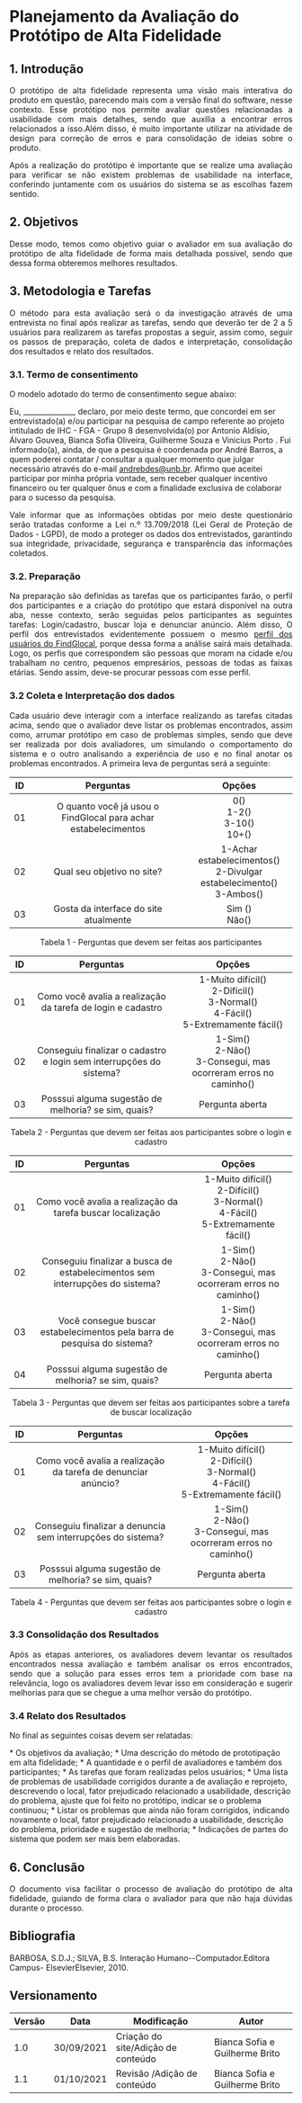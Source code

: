 # Planejamento da Avaliação do Protótipo de Alta Fidelidade

## 1. Introdução

<p align = "justify">O protótipo de alta fidelidade representa uma visão mais interativa do produto em questão, parecendo mais com a versão final do software, nesse contexto. Esse protótipo nos permite avaliar questões relacionadas a usabilidade com mais detalhes, sendo que auxilia a encontrar erros relacionados a isso.Além disso, é muito importante utilizar na atividade de design para correção de erros e para consolidação de ideias sobre o produto. </p>
<p align = "justify">Após a realização do protótipo é importante que se realize uma avaliação para verificar se não existem problemas de usabilidade na interface, conferindo juntamente com os usuários do sistema se as escolhas fazem sentido.</p>

## 2. Objetivos

<p align = "justify">Desse modo, temos como objetivo guiar o avaliador em sua avaliação do protótipo de alta fidelidade de forma mais detalhada possível, sendo que dessa forma obteremos melhores resultados.
</p>

## 3. Metodologia e Tarefas
<p align = "justify">O método para esta avaliação será o da investigação através de uma entrevista no final após realizar as tarefas, sendo que deverão ter de 2 a 5 usuários para realizarem as tarefas propostas a seguir, assim como, seguir os passos de preparação, coleta de dados e interpretação, consolidação dos resultados e relato dos resultados.
</p>

### 3.1. Termo de consentimento
<p align = "justify">
O modelo adotado do termo de consentimento segue abaixo:
</p>
<p align = "justify">

Eu, ______________, declaro, por meio deste termo, que concordei em ser entrevistado(a) e/ou
participar na pesquisa de campo referente ao projeto 
intitulado de IHC - FGA - Grupo 8 desenvolvida(o) por Antonio Aldísio, Álvaro  Gouvea, Bianca Sofia  Oliveira, Guilherme  Souza e Vinicius Porto  . Fui
informado(a), ainda, de que a pesquisa é coordenada  por André Barros, a
quem poderei contatar / consultar a qualquer momento que julgar necessário através do
e-mail andrebdes@unb.br.
Afirmo que aceitei participar por minha própria vontade, sem receber qualquer
incentivo financeiro ou ter qualquer ônus e com a finalidade exclusiva de colaborar para
o sucesso da pesquisa. 
</p>
<p align = "justify">
Vale informar que as informações obtidas por meio deste questionário serão tratadas conforme a Lei n.º 13.709/2018 (Lei Geral de Proteção de Dados - LGPD), de modo a  proteger os dados dos entrevistados, garantindo sua integridade, privacidade, segurança e transparência das informações coletados.
</p>

### 3.2. Preparação
<p align = "justify">Na preparação são definidas as tarefas que os participantes farão, o perfil dos participantes e a criação do protótipo que estará disponível na outra aba, nesse contexto, serão seguidas pelos participantes as seguintes tarefas: Login/cadastro, buscar loja e denunciar anúncio. Além disso, O perfil dos entrevistados evidentemente possuem o mesmo <a href="/2021.1-FindGlocal/requisitos/perfil_do_usuário/" >perfil dos usuários do FindGlocal</a>, porque dessa forma a análise sairá mais detalhada. Logo, os perfis que correspondem são pessoas que moram na cidade e/ou trabalham no centro, pequenos empresários, pessoas de todas as faixas etárias. Sendo assim, deve-se procurar pessoas com esse perfil. 
</p>

### 3.2 Coleta e Interpretação dos dados
<p align = "justify">Cada usuário deve interagir com a interface realizando as tarefas citadas acima, sendo que o avaliador deve listar os problemas encontrados, assim como, arrumar protótipo em caso de problemas simples, sendo que deve ser realizada por dois avaliadores, um simulando o comportamento do sistema e o outro analisando a experiência de uso e no final anotar os problemas encontrados. A primeira leva de perguntas será a seguinte:
</p>

<center>

|ID|Perguntas |Opções | 
|:--:|:--:|:--:|
|01|O quanto você já usou o FindGlocal para achar estabelecimentos|0() <br>1-2() <br>3-10() <br> 10+()|
|02|Qual seu objetivo no site?|1-Achar estabelecimentos() <br>2-Divulgar estabelecimento() <br>3-Ambos()|
|03|Gosta da interface do site atualmente| Sim () <br> Não() |
<figcaption> Tabela 1 - Perguntas que devem ser feitas aos participantes</figcaption>

</center>

<center>

|ID|Perguntas |Opções | 
|:--:|:--:|:--:|
|01|Como você avalia a realização da tarefa de login e cadastro|1-Muito difícil() <br>2-Difícil() <br>3-Normal() <br>4-Fácil() <br>5-Extremamente fácil()|
|02|Conseguiu finalizar o cadastro e login sem interrupções do sistema?|1-Sim() <br>2-Não() <br>3-Consegui, mas ocorreram erros no caminho()|
|03|Posssui alguma sugestão de melhoria? se sim, quais?|Pergunta aberta|


<figcaption> Tabela 2 - Perguntas que devem ser feitas aos participantes sobre o login e cadastro</figcaption>

</center>

<center>

|ID|Perguntas |Opções | 
|:--:|:--:|:--:|
|01|Como você avalia a realização da tarefa buscar localização|1-Muito difícil() <br>2-Difícil() <br>3-Normal() <br>4-Fácil() <br>5-Extremamente fácil()|
|02|Conseguiu finalizar a busca de estabelecimentos sem interrupções do sistema?|1-Sim() <br>2-Não() <br>3-Consegui, mas ocorreram erros no caminho()|
|03|Você consegue buscar estabelecimentos pela barra de pesquisa do sistema?|1-Sim() <br>2-Não() <br>3-Consegui, mas ocorreram erros no caminho()|
|04|Posssui alguma sugestão de melhoria? se sim, quais?|Pergunta aberta|
<figcaption> Tabela 3 - Perguntas que devem ser feitas aos participantes sobre a tarefa de buscar localização</figcaption>
</center>


<center>

|ID|Perguntas |Opções | 
|:--:|:--:|:--:|
|01|Como você avalia a realização da tarefa de denunciar anúncio?|1-Muito difícil() <br>2-Difícil() <br>3-Normal() <br>4-Fácil() <br>5-Extremamente fácil()|
|02|Conseguiu finalizar a denuncia sem interrupções do sistema?|1-Sim() <br>2-Não() <br>3-Consegui, mas ocorreram erros no caminho()|
|03|Posssui alguma sugestão de melhoria? se sim, quais?|Pergunta aberta|
<figcaption> Tabela 4 - Perguntas que devem ser feitas aos participantes sobre o login e cadastro</figcaption>

</center>

### 3.3 Consolidação dos Resultados
<p align = "justify">Após as etapas anteriores, os avaliadores devem levantar os resultados encontrados nessa avaliação e também analisar os erros encontrados, sendo que a solução para esses erros tem a prioridade com base na relevância, logo os avaliadores devem levar isso em consideração e sugerir melhorias para que se chegue a uma melhor versão do protótipo.
</p>

### 3.4 Relato dos Resultados
<p align = "justify">No final as seguintes coisas devem ser relatadas:
</p>
* Os objetivos da avaliação;
* Uma descrição do método de prototipação em alta fidelidade;
* A quantidade e o perfil de avaliadores e também dos participantes;
* As tarefas que foram realizadas pelos usuários;
* Uma lista de problemas de usabilidade corrigidos durante a de avaliação e reprojeto, descrevendo o local, fator prejudicado relacionado a usabilidade, descrição do problema, ajuste que foi feito no protótipo, indicar se o problema continuou;
* Listar os problemas que ainda não foram corrigidos, indicando novamente o local, fator prejudicado relacionado a usabilidade, descrição do problema, prioridade e sugestão de melhoria;
* Indicações de partes do sistema que podem ser mais bem elaboradas.


## 6. Conclusão

<p align = "justify">O documento visa facilitar o processo de avaliação do protótipo de alta fidelidade, guiando de forma clara o avaliador para que não haja dúvidas durante o processo.
</p>


## Bibliografia

BARBOSA, S.D.J.; SILVA, B.S. Interação Humano--Computador.Editora Campus- ElsevierElsevier, 2010.

## Versionamento
<center>

| Versão | Data | Modificação | Autor |
|--|--|--|--|
| 1.0 |30/09/2021 | Criação do site/Adição de conteúdo | Bianca Sofia e Guilherme Brito |
| 1.1 |01/10/2021 | Revisão /Adição de conteúdo | Bianca Sofia e Guilherme Brito |



</center>



